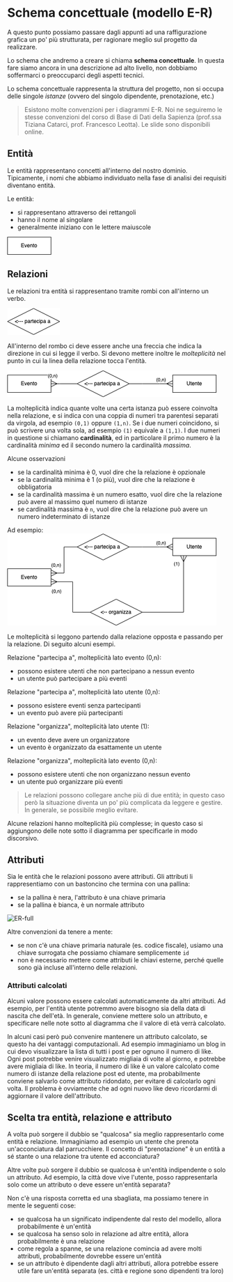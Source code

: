 # Schema concettuale (modello E-R)

A questo punto possiamo passare dagli appunti ad una raffigurazione grafica un po' più strutturata, per ragionare meglio sul progetto da realizzare.

Lo schema che andremo a creare si chiama **schema concettuale**. In questa fare siamo ancora in una descrizione ad alto livello, non dobbiamo soffermarci o preoccuparci degli aspetti tecnici.

Lo schema concettuale rappresenta la struttura del progetto, non si occupa delle singole _istanze_ (ovvero del singolo dipendente, prenotazione, etc.)

> Esistono molte convenzioni per i diagrammi E-R. Noi ne seguiremo le stesse convenzioni del corso di Base di Dati della Sapienza (prof.ssa Tiziana Catarci, prof. Francesco Leotta). Le slide sono disponibili online.

## Entità
Le entità rappresentano concetti all'interno del nostro dominio. Tipicamente, i nomi che abbiamo individuato nella fase di analisi dei requisiti diventano entità.

Le entità:
- si rappresentano attraverso dei rettangoli
- hanno il nome al singolare
- generalmente iniziano con le lettere maiuscole

![Entità](./assets/entity.png)

## Relazioni
Le relazioni tra entità si rappresentano tramite rombi con all'interno un verbo.

![Relazione](./assets/relation.png)

All'interno del rombo ci deve essere anche una freccia che indica la direzione in cui si legge il verbo. Si devono mettere inoltre le _molteplicità_ nel punto in cui la linea della relazione tocca l'entità.

![Relazione](./assets/relation2.png)

La molteplicità indica quante volte una certa istanza può essere coinvolta nella relazione, e si indica con una coppia di numeri tra parentesi separati da virgola, ad esempio `(0,1)` oppure `(1,n)`. Se i due numeri coincidono, si può scrivere una volta sola, ad esempio `(1)` equivale a `(1,1)`. I due numeri in questione si chiamano __cardinalità__, ed in particolare il primo numero è la cardinalità _minima_ ed il secondo numero la cardinalità _massima_.

Alcune osservazioni
- se la cardinalità minima è 0, vuol dire che la relazione è opzionale
- se la cardinalità minima è 1 (o più), vuol dire che la relazione è obbligatoria
- se la cardinalità massima è un numero esatto, vuol dire che la relazione può avere al massimo quel numero di istanze
- se cardinalità massima è `n`, vuol dire che la relazione può avere un numero indeterminato di istanze

Ad esempio:
![ER](./assets/er.png)

Le molteplicità si leggono partendo dalla relazione opposta e passando per la relazione. Di seguito alcuni esempi.

Relazione "partecipa a", molteplicità lato evento (0,n):
- possono esistere utenti che non partecipano a nessun evento
- un utente può partecipare a più eventi 

Relazione "partecipa a", molteplicità lato utente (0,n):
- possono esistere eventi senza partecipanti
- un evento può avere più partecipanti

Relazione "organizza", molteplicità lato utente (1):
- un evento deve avere un organizzatore
- un evento è organizzato da esattamente un utente

Relazione "organizza", molteplicità lato evento (0,n):
- possono esistere utenti che non organizzano nessun evento
- un utente può organizzare più eventi

> Le relazioni possono collegare anche più di due entità; in questo caso però la situazione diventa un po' più complicata da leggere e gestire. In generale, se possibile meglio evitare.

Alcune relazioni hanno molteplicità più complesse; in questo caso si aggiungono delle note sotto il diagramma per specificarle in modo discorsivo.

## Attributi
Sia le entità che le relazioni possono avere attributi. Gli attributi li rappresentiamo con un bastoncino che termina con una pallina:
- se la pallina è nera, l'attributo è una chiave primaria
- se la pallina è bianca, è un normale attributo

![ER-full](./assets/er-full.png)

Altre convenzioni da tenere a mente:
- se non c'è una chiave primaria naturale (es. codice fiscale), usiamo una chiave surrogata che possiamo chiamare semplicemente `id`
- non è necessario mettere come attributi le chiavi esterne, perché quelle sono già incluse all'interno delle relazioni.


### Attributi calcolati
Alcuni valore possono essere calcolati automaticamente da altri attributi. Ad esempio, per l'entità utente potremmo avere bisogno sia della data di nascita che dell'età. In generale, conviene mettere solo un attributo, e specificare nelle note sotto al diagramma che il valore di età verrà calcolato. 

In alcuni casi però può convenire mantenere un attributo calcolato, se questo ha dei vantaggi computazionali. Ad esempio immaginiamo un blog in cui devo visualizzare la lista di tutti i post e per ognuno il numero di like. Ogni post potrebbe venire visualizzato migliaia di volte al giorno, e potrebbe avere migliaia di like. In teoria, il numero di like è un valore calcolato come numero di istanze della relazione post ed utente, ma probabilmente conviene salvarlo come attributo ridondato, per evitare di calcolarlo ogni volta. Il problema è ovviamente che ad ogni nuovo like devo ricordarmi di aggiornare il valore dell'attributo.


## Scelta tra entità, relazione e attributo
A volta può sorgere il dubbio se "qualcosa" sia meglio rappresentarlo come entità e relazione. Immaginiamo ad esempio un utente che prenota un'acconciatura dal parrucchiere. Il concetto di "prenotazione" è un entità a sé stante o una relazione tra utente ed acconciatura?

Altre volte può sorgere il dubbio se qualcosa è un'entità indipendente o solo un attributo. Ad esempio, la città dove vive l'utente, posso rappresentarla solo come un attributo o deve essere un'entità separata?

Non c'è una risposta corretta ed una sbagliata, ma possiamo tenere in mente le seguenti cose:
- se qualcosa ha un significato indipendente dal resto del modello, allora probabilmente è un'entità
- se qualcosa ha senso solo in relazione ad altre entità, allora probabilmente è una relazione
- come regola a spanne, se una relazione comincia ad avere molti attributi, probabilmente dovrebbe essere un'entità
- se un attributo è dipendente dagli altri attributi, allora potrebbe essere utile fare un'entità separata (es. città e regione sono dipendenti tra loro)


